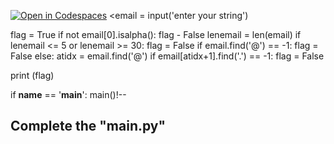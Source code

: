 [![Open in Codespaces](https://classroom.github.com/assets/launch-codespace-f4981d0f882b2a3f0472912d15f9806d57e124e0fc890972558857b51b24a6f9.svg)](https://classroom.github.com/open-in-codespaces?assignment_repo_id=10512549)
<email = input('enter your string')

flag = True
if not email[0].isalpha():
     flag - False
lenemail = len(email)
if lenemail <= 5 or lenemail >= 30:
      flag = False
if email.find('@') == -1:
    flag = False
else: 
     atidx = email.find('@') 
if email[atidx+1].find('.') == -1:
    flag = False

print (flag)

if __name__ == '__main__':
    main()!--

## Complete the "main.py"
